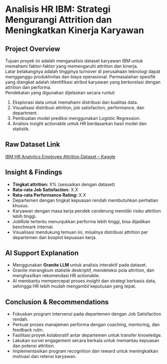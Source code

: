 # Analisis HR IBM: Strategi Mengurangi Attrition dan Meningkatkan Kinerja Karyawan

## Project Overview
Tujuan proyek ini adalah menganalisis dataset karyawan IBM untuk memahami faktor-faktor yang memengaruhi attrition dan kinerja.  
Latar belakangnya adalah tingginya turnover di perusahaan teknologi dapat mengganggu produktivitas dan biaya operasional. Permasalahan spesifik yang diangkat adalah identifikasi atribut karyawan yang berkorelasi dengan attrition dan performa.  
Pendekatan yang digunakan dijelaskan secara runtut:
1. Eksplorasi data untuk memahami distribusi dan kualitas data.
2. Visualisasi distribusi attrition, job satisfaction, performance, dan department.
3. Pembuatan model prediksi menggunakan Logistic Regression.
4. Analisis insight actionable untuk HR berdasarkan hasil model dan statistik.

## Raw Dataset Link
[IBM HR Analytics Employee Attrition Dataset – Kaggle](https://www.kaggle.com/datasets/pavansubhasht/ibm-hr-analytics-attrition-dataset)

## Insight & Findings
- **Tingkat attrition:** X% (sesuaikan dengan dataset)  
- **Rata-rata Job Satisfaction:** X.X  
- **Rata-rata Performance Rating:** X.X  
- Departemen dengan tingkat kepuasan rendah membutuhkan perhatian khusus.  
- Karyawan dengan masa kerja pendek cenderung memiliki risiko attrition lebih tinggi.  
- JobRole tertentu menunjukkan performa lebih tinggi, bisa dijadikan benchmark internal.  
- Visualisasi mendukung temuan ini, misalnya distribusi attrition per departemen dan boxplot kepuasan kerja.  

## AI Support Explanation
- Menggunakan **Granite LLM** untuk analisis interaktif pada dataset.  
- Granite merangkum statistik deskriptif, mendeteksi pola attrition, dan menghasilkan rekomendasi HR actionable.  
- AI membantu mempercepat proses insight dan strategi berbasis data, sehingga HR lebih mudah mengambil keputusan yang tepat.

## Conclusion & Recommendations
- Fokuskan program intervensi pada departemen dengan Job Satisfaction rendah.  
- Perkuat proses manajemen performa dengan coaching, mentoring, dan feedback rutin.  
- Fasilitasi proyek kolaboratif antar departemen untuk transfer knowledge.  
- Lakukan survei engagement secara berkala untuk memantau kepuasan dan potensi attrition.  
- Implementasikan program recognition dan reward untuk meningkatkan motivasi dan retensi karyawan.


